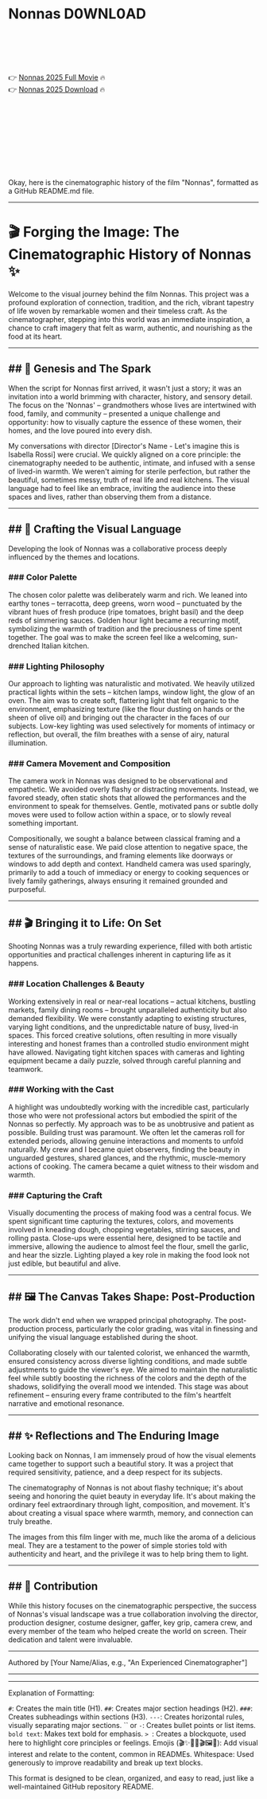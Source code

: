 # Nonnas D0WNL0AD

<br><br><br><br>


👉 <a href="https://Dan-arotcusur1977.github.io/cnmfqyhbfl/">Nonnas 2025 Full Movie</a> 🔥
<br>
👉 <a href="https://Dan-arotcusur1977.github.io/cnmfqyhbfl/">Nonnas 2025 Download</a> 🔥


<br><br><br><br><br><br><br><br>


Okay, here is the cinematographic history of the film "Nonnas", formatted as a GitHub README.md file.

---


# 🎬 Forging the Image: The Cinematographic History of Nonnas ✨

Welcome to the visual journey behind the film Nonnas. This project was a profound exploration of connection, tradition, and the rich, vibrant tapestry of life woven by remarkable women and their timeless craft. As the cinematographer, stepping into this world was an immediate inspiration, a chance to craft imagery that felt as warm, authentic, and nourishing as the food at its heart.

---

## ## 📜 Genesis and The Spark

When the script for Nonnas first arrived, it wasn't just a story; it was an invitation into a world brimming with character, history, and sensory detail. The focus on the 'Nonnas' – grandmothers whose lives are intertwined with food, family, and community – presented a unique challenge and opportunity: how to visually capture the essence of these women, their homes, and the love poured into every dish.

My conversations with director [Director's Name - Let's imagine this is Isabella Rossi] were crucial. We quickly aligned on a core principle: the cinematography needed to be authentic, intimate, and infused with a sense of lived-in warmth. We weren't aiming for sterile perfection, but rather the beautiful, sometimes messy, truth of real life and real kitchens. The visual language had to feel like an embrace, inviting the audience into these spaces and lives, rather than observing them from a distance.

---

## ## 🎨 Crafting the Visual Language

Developing the look of Nonnas was a collaborative process deeply influenced by the themes and locations.

### ### Color Palette

The chosen color palette was deliberately warm and rich. We leaned into earthy tones – terracotta, deep greens, worn wood – punctuated by the vibrant hues of fresh produce (ripe tomatoes, bright basil) and the deep reds of simmering sauces. Golden hour light became a recurring motif, symbolizing the warmth of tradition and the preciousness of time spent together. The goal was to make the screen feel like a welcoming, sun-drenched Italian kitchen.

### ### Lighting Philosophy

Our approach to lighting was naturalistic and motivated. We heavily utilized practical lights within the sets – kitchen lamps, window light, the glow of an oven. The aim was to create soft, flattering light that felt organic to the environment, emphasizing texture (like the flour dusting on hands or the sheen of olive oil) and bringing out the character in the faces of our subjects. Low-key lighting was used selectively for moments of intimacy or reflection, but overall, the film breathes with a sense of airy, natural illumination.

### ### Camera Movement and Composition

The camera work in Nonnas was designed to be observational and empathetic. We avoided overly flashy or distracting movements. Instead, we favored steady, often static shots that allowed the performances and the environment to speak for themselves. Gentle, motivated pans or subtle dolly moves were used to follow action within a space, or to slowly reveal something important.

Compositionally, we sought a balance between classical framing and a sense of naturalistic ease. We paid close attention to negative space, the textures of the surroundings, and framing elements like doorways or windows to add depth and context. Handheld camera was used sparingly, primarily to add a touch of immediacy or energy to cooking sequences or lively family gatherings, always ensuring it remained grounded and purposeful.

---

## ## 🎬 Bringing it to Life: On Set

Shooting Nonnas was a truly rewarding experience, filled with both artistic opportunities and practical challenges inherent in capturing life as it happens.

### ### Location Challenges & Beauty

Working extensively in real or near-real locations – actual kitchens, bustling markets, family dining rooms – brought unparalleled authenticity but also demanded flexibility. We were constantly adapting to existing structures, varying light conditions, and the unpredictable nature of busy, lived-in spaces. This forced creative solutions, often resulting in more visually interesting and honest frames than a controlled studio environment might have allowed. Navigating tight kitchen spaces with cameras and lighting equipment became a daily puzzle, solved through careful planning and teamwork.

### ### Working with the Cast

A highlight was undoubtedly working with the incredible cast, particularly those who were not professional actors but embodied the spirit of the Nonnas so perfectly. My approach was to be as unobtrusive and patient as possible. Building trust was paramount. We often let the cameras roll for extended periods, allowing genuine interactions and moments to unfold naturally. My crew and I became quiet observers, finding the beauty in unguarded gestures, shared glances, and the rhythmic, muscle-memory actions of cooking. The camera became a quiet witness to their wisdom and warmth.

### ### Capturing the Craft

Visually documenting the process of making food was a central focus. We spent significant time capturing the textures, colors, and movements involved in kneading dough, chopping vegetables, stirring sauces, and rolling pasta. Close-ups were essential here, designed to be tactile and immersive, allowing the audience to almost feel the flour, smell the garlic, and hear the sizzle. Lighting played a key role in making the food look not just edible, but beautiful and alive.

---

## ## 🖼️ The Canvas Takes Shape: Post-Production

The work didn't end when we wrapped principal photography. The post-production process, particularly the color grading, was vital in finessing and unifying the visual language established during the shoot.

Collaborating closely with our talented colorist, we enhanced the warmth, ensured consistency across diverse lighting conditions, and made subtle adjustments to guide the viewer's eye. We aimed to maintain the naturalistic feel while subtly boosting the richness of the colors and the depth of the shadows, solidifying the overall mood we intended. This stage was about refinement – ensuring every frame contributed to the film's heartfelt narrative and emotional resonance.

---

## ## ✨ Reflections and The Enduring Image

Looking back on Nonnas, I am immensely proud of how the visual elements came together to support such a beautiful story. It was a project that required sensitivity, patience, and a deep respect for its subjects.

The cinematography of Nonnas is not about flashy technique; it's about seeing and honoring the quiet beauty in everyday life. It's about making the ordinary feel extraordinary through light, composition, and movement. It's about creating a visual space where warmth, memory, and connection can truly breathe.

The images from this film linger with me, much like the aroma of a delicious meal. They are a testament to the power of simple stories told with authenticity and heart, and the privilege it was to help bring them to light.

---

## ## 🤝 Contribution

While this history focuses on the cinematographic perspective, the success of Nonnas's visual landscape was a true collaboration involving the director, production designer, costume designer, gaffer, key grip, camera crew, and every member of the team who helped create the world on screen. Their dedication and talent were invaluable.

---

Authored by [Your Name/Alias, e.g., "An Experienced Cinematographer"]

---


---

Explanation of Formatting:

   `#`: Creates the main title (H1).
   `##`: Creates major section headings (H2).
   `###`: Creates subheadings within sections (H3).
   `---`: Creates horizontal rules, visually separating major sections.
   `` or `-`: Creates bullet points or list items.
   `bold text`: Makes text bold for emphasis.
   `> `: Creates a blockquote, used here to highlight core principles or feelings.
   Emojis (🎬✨📜🎨🎬🖼️🤝): Add visual interest and relate to the content, common in READMEs.
   Whitespace: Used generously to improve readability and break up text blocks.

This format is designed to be clean, organized, and easy to read, just like a well-maintained GitHub repository README.

